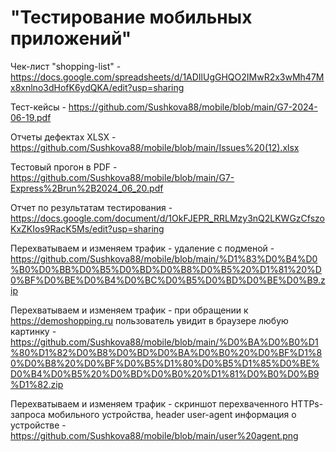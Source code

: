 # "Тестирование мобильных приложений"
Чек-лист "shopping-list" - https://docs.google.com/spreadsheets/d/1ADIlUgGHQO2IMwR2x3wMh47Mx8xnlno3dHofK6ydQKA/edit?usp=sharing

Тест-кейсы - https://github.com/Sushkova88/mobile/blob/main/G7-2024-06-19.pdf

 Отчеты дефектах XLSX - https://github.com/Sushkova88/mobile/blob/main/Issues%20(12).xlsx

Тестовый прогон в PDF - https://github.com/Sushkova88/mobile/blob/main/G7-Express%2Brun%2B2024_06_20.pdf

Отчет по результатам тестирования - https://docs.google.com/document/d/1OkFJEPR_RRLMzy3nQ2LKWGzCfszoKxZKIos9RacK5Ms/edit?usp=sharing

Перехватываем и изменяем трафик - удаление с подменой - https://github.com/Sushkova88/mobile/blob/main/%D1%83%D0%B4%D0%B0%D0%BB%D0%B5%D0%BD%D0%B8%D0%B5%20%D1%81%20%D0%BF%D0%BE%D0%B4%D0%BC%D0%B5%D0%BD%D0%BE%D0%B9.zip

Перехватываем и изменяем трафик - при обращении к https://demoshopping.ru пользователь увидит в браузере любую картинку - https://github.com/Sushkova88/mobile/blob/main/%D0%BA%D0%B0%D1%80%D1%82%D0%B8%D0%BD%D0%BA%D0%B0%20%D0%BF%D1%80%D0%B8%20%D0%BF%D0%B5%D1%80%D0%B5%D1%85%D0%BE%D0%B4%D0%B5%20%D0%BD%D0%B0%20%D1%81%D0%B0%D0%B9%D1%82.zip

Перехватываем и изменяем трафик - скриншот перехваченного HTTPs-запроса мобильного устройства, header user-agent информация о устройстве - https://github.com/Sushkova88/mobile/blob/main/user%20agent.png
